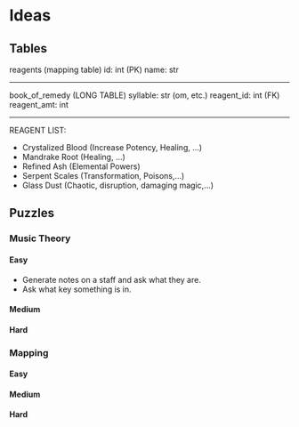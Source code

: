 # Ideas

## Tables

reagents  (mapping table)
id: int (PK)
name: str

---

book_of_remedy  (LONG TABLE)
syllable: str (om, etc.)
reagent_id: int (FK)
reagent_amt: int

---

REAGENT LIST:

- Crystalized Blood (Increase Potency, Healing, ...)
- Mandrake Root (Healing, ...)
- Refined Ash (Elemental Powers)
- Serpent Scales (Transformation, Poisons,...)
- Glass Dust (Chaotic, disruption, damaging magic,...)

## Puzzles

### Music Theory

#### Easy

- Generate notes on a staff and ask what they are.
- Ask what key something is in.

#### Medium

#### Hard

### Mapping

#### Easy

#### Medium

#### Hard
